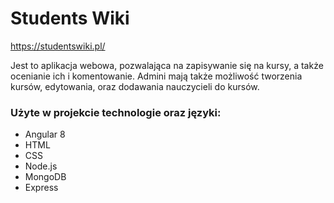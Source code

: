 Students Wiki
=====
https://studentswiki.pl/

Jest to aplikacja webowa, pozwalająca na zapisywanie się na kursy, a także ocenianie ich i komentowanie. Admini mają także możliwość tworzenia kursów, edytowania, oraz dodawania nauczycieli do kursów.

### Użyte w projekcie technologie oraz języki:
+ Angular 8
+ HTML
+ CSS
+ Node.js
+ MongoDB
+ Express

